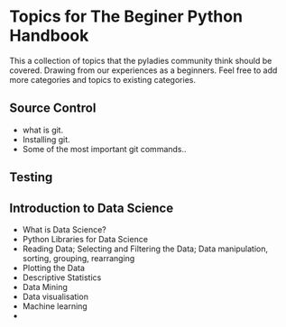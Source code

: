 # Topics for The Beginer Python Handbook

This a collection of topics that the pyladies community think should be covered. Drawing from our experiences as a beginners. Feel free to add more categories and topics to existing categories.

## Source Control
*   what is git.
*   Installing git.
*   Some of the most important git commands..

## Testing

## Introduction to Data Science
* What is Data Science?
* Python Libraries for Data Science
* Reading Data; Selecting and Filtering the Data; Data manipulation, sorting, grouping, rearranging
* Plotting the Data
* Descriptive Statistics
* Data Mining
* Data visualisation
* Machine learning
*